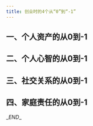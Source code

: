 ```yaml
---
title: 创业时的4个从“0”到“-1”
---
```


## 一、个人资产的从0到-1


## 二、个人心智的从0到-1


## 三、社交关系的从0到-1


## 四、家庭责任的从0到-1


\__END__
